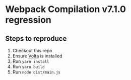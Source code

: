 # Webpack Compilation v7.1.0 regression

## Steps to reproduce

1. Checkout this repo
1. Ensure [Volta](https://volta.sh/) is installed
1. Run `yarn install`
1. Run `yarn build`
1. Run `node dist/main.js`
